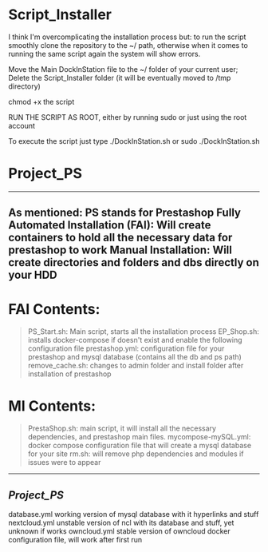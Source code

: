# Script_Installer

I think I'm overcomplicating the installation process but:
to run the script smoothly clone the repository to the ~/ path,
otherwise when it comes to running the same script again the system will show errors.

Move the Main DockInStation file to the ~/ folder of your current user;
Delete the Script_Installer folder (it will be eventually moved to /tmp directory)

chmod +x the script

RUN THE SCRIPT AS ROOT, either by running sudo or just using the root account

To execute the script just type ./DockInStation.sh or sudo ./DockInStation.sh

# Project_PS
----
**As mentioned: PS stands for Prestashop**
Fully Automated Installation (FAI): Will create containers to hold all the necessary data for prestashop to work
Manual Installation: Will create directories and folders and dbs directly on your HDD
----
# FAI Contents:
 > PS_Start.sh: Main script, starts all the installation process
 > EP_Shop.sh: installs docker-compose if doesn't exist and enable the following configuration file
 > prestashop.yml: configuration file for your prestashop and mysql database (contains all the db and ps path)
 > remove_cache.sh: changes to admin folder and install folder after installation of prestashop
# MI Contents:
 > PrestaShop.sh: main script, it will install all the necessary dependencies, and prestashop main files.
 > mycompose-mySQL.yml: docker compose configuration file that will create a mysql database for your site
 > rm.sh: will remove php dependencies and modules if issues were to appear

-----
*Project_PS*
-----
database.yml working version of mysql database with it hyperlinks and stuff
nextcloud.yml unstable version of ncl with its database and stuff, yet unknown if works
owncloud.yml stable version of owncloud docker configuration file, will work after first run
